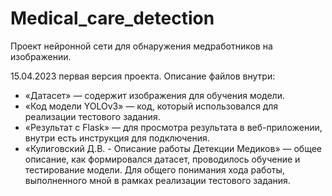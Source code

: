 # Medical_care_detection
Проект нейронной сети для обнаружения медработников на изображении.

15.04.2023 первая версия проекта.
Описание файлов внутри:

- «Датасет» — содержит изображения для обучения модели.
- «Код модели YOLOv3» — код, который использовался для реализации тестового задания.
- «Результат с Flask» — для просмотра результата в веб-приложении, внутри есть инструкция для подключения.
- «Кулиговский Д.В. - Описание работы Детекции Медиков» — общее описание, как формировался датасет, проводилось обучение и тестирование модели. 
Для общего понимания хода работы, выполненного мной в рамках реализации тестового задания.
